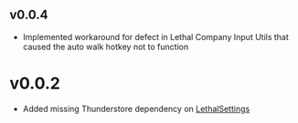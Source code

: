 ## v0.0.4

- Implemented workaround for defect in Lethal Company Input Utils that caused the auto walk hotkey not to function

# v0.0.2

- Added missing Thunderstore dependency on [LethalSettings](https://thunderstore.io/c/lethal-company/p/willis81808/LethalSettings/)